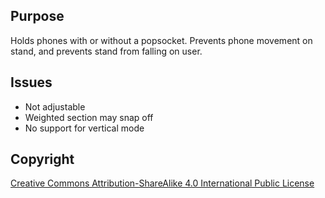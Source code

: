 ## Purpose

Holds phones with or without a popsocket.
Prevents phone movement on stand, and prevents stand from falling on user.


## Issues

- Not adjustable
- Weighted section may snap off 
- No support for vertical mode


## Copyright

[Creative Commons Attribution-ShareAlike 4.0 International Public
License](https://creativecommons.org/licenses/by-sa/4.0/deed.en)
